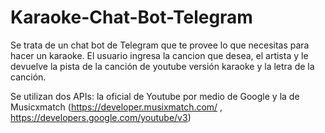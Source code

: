 # Karaoke-Chat-Bot-Telegram
Se trata de un chat bot de Telegram que te provee lo que necesitas para hacer un karaoke. El usuario ingresa la cancion que desea, el artista y le devuelve la pista de la canción de youtube versión karaoke y la letra de la canción. 

Se utilizan dos APIs: la oficial de Youtube por medio de Google y la de Musicxmatch (https://developer.musixmatch.com/ , https://developers.google.com/youtube/v3)
